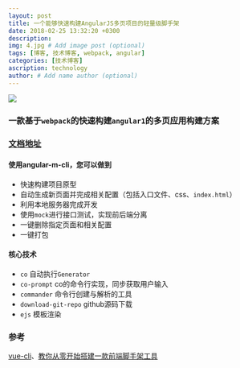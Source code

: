 ```yaml
---
layout: post
title: 一个能够快速构建AngularJS多页项目的轻量级脚手架
date: 2018-02-25 13:32:20 +0300
description: 
img: 4.jpg # Add image post (optional)
tags: [博客, 技术博客, webpack, angular]
categories: [技术博客]
ascription: technology
author: # Add name author (optional)
---
```


![](https://upload-images.jianshu.io/upload_images/1495096-ae70d8dd97a57e89.jpg?imageMogr2/auto-orient/strip%7CimageView2/2/w/1240)

### 一款基于`webpack`的快速构建`angular1`的多页应用构建方案

### [文档地址](https://1335382915.github.io/angular-m-cli)

#### 使用angular-m-cli，您可以做到
* 快速构建项目原型
* 自动生成新页面并完成相关配置（包括入口文件、css、`index.html`）
* 利用本地服务器完成开发
* 使用`mock`进行接口测试，实现前后端分离
* 一键删除指定页面和相关配置
* 一键打包

#### 核心技术
* `co` 自动执行`Generator`
* `co-prompt` co的命令行实现，同步获取用户输入
* `commander` 命令行创建与解析的工具
* `download-git-repo` github源码下载
* `ejs` 模板渲染


### 参考
[vue-cli](https://github.com/vuejs/vue-cli)、[教你从零开始搭建一款前端脚手架工具](https://segmentfault.com/a/1190000006190814)

